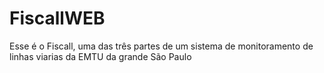# FiscallWEB
Esse é o Fiscall, uma das três partes de um sistema de monitoramento de linhas viarias da EMTU da grande São Paulo
